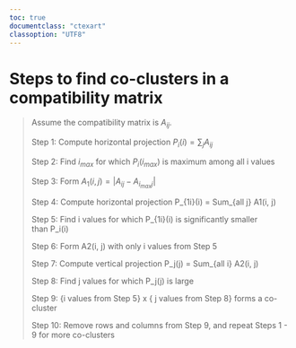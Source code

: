 ```yaml
---
toc: true
documentclass: "ctexart"
classoption: "UTF8"
---
```

# Steps to find co-clusters in a compatibility matrix
> Assume the compatibility matrix is $A_{ij}$.
>
> Step 1: Compute horizontal projection $P_i(i) = \sum_{j} A_{ij}$
>
> Step 2: Find $i_{max}$ for which $P_i(i_{max})$ is maximum among all i values
>
> Step 3: Form $A_1(i, j) = |A_{ij} - A_{i_{max}j}|$
>
> Step 4: Compute horizontal projection P_{1i}(i) = Sum_{all j} A1(i, j)
>
> Step 5: Find i values for which P_{1i}(i) is significantly smaller than P_i(i)
>
> Step 6: Form A2(i, j) with only i values from Step 5
>
> Step 7: Compute vertical projection P_j(j) = Sum_{all i} A2(i, j)
>
> Step 8: Find j values for which P_j(j) is large
>
> Step 9: {i values from Step 5} x { j values from Step 8} forms a co-cluster
>
> Step 10: Remove rows and columns from Step 9, and repeat Steps 1 - 9 for more co-clusters
